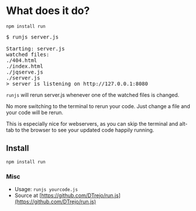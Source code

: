 # What does it do?

`npm install run`

<pre>$ runjs server.js

Starting: server.js
watched files:
./404.html
./index.html
./jqserve.js
./server.js
> server is listening on http://127.0.0.1:8080</pre>

`runjs` will rerun server.js whenever one of the watched files is
changed.

No more switching to the terminal to rerun your code. Just change a file and
your code will be rerun.

This is especially nice for webservers, as you can skip the terminal and
alt-tab to the browser to see your updated code happily running.

## Install

`npm install run`

### Misc

- Usage: `runjs yourcode.js`
- Source at [https://github.com/DTrejo/run.js](https://github.com/DTrejo/run.js)
